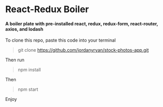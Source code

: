 # React-Redux Boiler
#### A boiler plate with pre-installed react, redux, redux-form, react-router, axios, and lodash

To clone this repo, paste this code into your terminal 
> git clone https://github.com/jordanyryan/stock-photos-app.git  

Then run 
> npm install 
 
Then  
> npm start

Enjoy